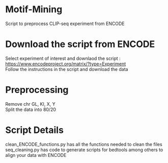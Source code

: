 # Motif-Mining
Script to preprocess CLIP-seq experiment from ENCODE

# Download the script from ENCODE
Select experiment of interest and downlaod the script : https://www.encodeproject.org/matrix/?type=Experiment <br>
Follow the instructions in the script and download the data 

# Preprocessing 
Remove chr GL, KI, X, Y <br>
Split the data into 80/20

# Script Details
clean_ENCODE_functions.py has all the functions needed to clean the files <br>
seq_cleaning.py has code to generate scripts for bedtools among others to align your data with ENCODE
